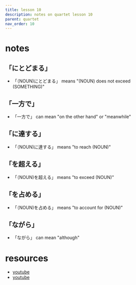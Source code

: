 ```yaml
---
title: lesson 10
description: notes on quartet lesson 10
parent: quartet
nav_order: 10
---
```

# notes
## 「にとどまる」
- 「（NOUN)にとどまる」 means "(NOUN) does not exceed (SOMETHING)"
## 「一方で」
- 「一方で」 can mean "on the other hand" or "meanwhile"
## 「に達する」
- 「（NOUN)に達する」 means "to reach (NOUN)"
## 「を超える」
- 「（NOUN)を超える」 means "to exceed (NOUN)"
## 「を占める」
- 「（NOUN)を占める」 means "to account for (NOUN)"
## 「ながら」
- 「ながら」 can mean "although"
# resources
- [youtube](https://www.youtube.com/watch?v=NNH6zXcwHz4)
- [youtube](https://www.youtube.com/watch?v=qUIPMAJ21v8)